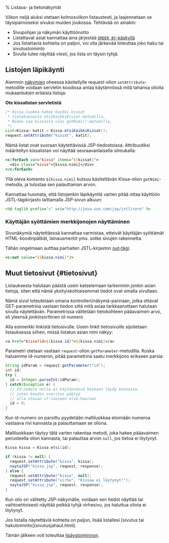% Listaus- ja tietonäkymät
<!-- order: 8 -->
<!-- tags: viikko4-java -->

Viikon neljä aluksi otetaan kolmosviikon listaustesti, ja laajennetaan se täysipainoiseksi
sivuksi muiden joukossa. Tehtävää on ainakin:

* Sivupohjan ja näkymän käyttöönotto
* Listattavat asiat kannattaa aina järjestää 
  [`ORDER BY`-käskyllä](http://www.postgresql.org/docs/9.2/static/queries-order.html)
* Jos listattavia kohteita on paljon, voi olla järkevää toteuttaa joko haku tai sivutustoiminto
* Sivulla tulee näyttää viesti, jos lista on täysin tyhjä.

## Listojen läpikäynti

Aiemmin [näkymien](nakymat.html) oheessa käsitellylle
request-olion `setAttribute`-metodille
voidaan servletin koodissa 
antaa käytännössä mitä tahansa olioita
mukaanlukien erilaisia listoja:

**Ote kissalistan servletistä**

~~~~java
/* Kissa-luokka hakee kaikki kissat 
 * tietokannasta etsiKaikkiKissat-metodilla.
 * Nimen saa kissasta ulos getNimi()-metodilla.
 */
List<Kissa> katit = Kissa.etsiKaikkiKissat();
request.setAttribute("kissat", katit);  
~~~~

Nämä listat ovat suoraan käytettävissä JSP-tiedostoissa.
Attribuutiksi määritellyn kissalistan voi näyttää seuraavanlaisella silmukalla:

~~~~jsp
<c:forEach var="kissa" items="${kissat}">
  <div class="kissa">{kissa.nimi}</div>
</c:forEach>
~~~~

Yllä oleva komento `${kissa.nimi}` kutsuu käsiteltävän Kissa-olion
`getNimi`-metodia, ja tulostaa sen palauttaman arvon.

Kannattaa huomata, että
listojenkin läpikäyntiä varten pitää 
ottaa käyttöön JSTL-tägikirjasto laittamalla JSP-sivun alkuun:

~~~~jsp
<%@ taglib prefix="c" uri="http://java.sun.com/jsp/jstl/core" %>
~~~~

### Käyttäjän syöttämien merkkijonojen näyttäminen

Sivunäkymiä näytettäessä kannattaa varmistaa, etteivät
käyttäjän syöttämät HTML-koodinpätkät, lainausmerkit yms. sotke sivujen
rakennetta.

Tähän ongelmaan autttaa parhaiten JSTL-kirjaston [out-tägi](http://docs.oracle.com/javaee/5/jstl/1.1/docs/tlddocs/):

~~~jsp
<c:out value="${kissa.nimi}"/>
~~~

## Muut tietosivut {#tietosivut}

Listauksesta halutaan päästä usein katselemaan tarkemmin jonkin asian tietoja, siten että nämä yksityiskohtaisemmat tiedot
ovat omalla sivullaan.

Nämä sivut toteutetaan omana kontrolleri/näkymä-parinaan,
jotka ottavat GET-parametrina vastaan tiedon
siitä mitä asiaa tarkkaanottaen halutaan sivulla näytettävän.
Parametrissa välitetään tietokohteen pääavaimen arvo,
eli yleensä jonkinsorttinen id-numero

Alla esimerkki linkistä tietosivulle. Usein linkit tietosivuille
sijoitetaan listauksessa siihen, missä listatun asian nimi näkyy:

~~~jsp
<a href="Kissa?id=${kissa.id}">${kissa.nimi}</a>
~~~

Parametri otetaan vastaan `request`-olion `getParameter`-metodilla.
Koska haluamme id-numeron, pitää parametrina saatu merkkijono erikseen parsia:

~~~java
String idParam = request.getParameter("id");
int id;
try {
  id = Integer.parseInt(idParam);
} catch(Exception e) {
  // Id-numero nolla ei käytännössä koskaan löydy kannasta, 
  // joten koodin suoritus päätyy
  // alla olevan if-lauseen else-haaraan
  id = 0;
}
~~~

Kun id-numero on parsittu pyydetään malliluokkaa etsimään 
numeroa vastaava rivi kannasta ja palauttamaan se oliona.

Malliluokkaan täytyy tätä varten rakentaa 
metodi, joka hakee pääavaimen perusteella olion kannasta,
tai palauttaa arvon `null`, jos tietoa ei löytynyt.

~~~java
Kissa kissa = Kissa.etsi(id);

if (kissa != null) {
  request.setAttribute("kissa", kissa);
  naytaJSP("kissa.jsp", request, response);
} else {
  request.setAttribute("kissa", null);
  request.setAttribute("virhe", "Kissaa ei löytynyt!");
  naytaJSP("kissa.jsp", request, response);
}
~~~

Kun olio on välitetty JSP-näkymälle, voidaan sen tiedot näyttää 
tai vaihtoehtoisesti näyttää pelkkä tyhjä virhesivu, jos
haluttua oliota ei löytynyt.

<next>
Jos listalla näytettäviä kohteita on paljon, lisää listallesi 
[sivutus tai hakutoiminto](sivutusjahaut.html).

Tämän jälkeen voit toteuttaa 
[lisäystoiminnon](mallit_lisays.html).
</next>
